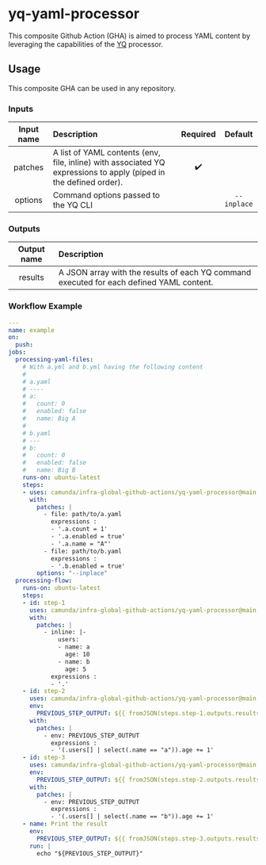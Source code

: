 # yq-yaml-processor

This composite Github Action (GHA) is aimed to process YAML content by leveraging the capabilities of the [YQ](https://github.com/mikefarah/yq) processor.

## Usage

This composite GHA can be used in any repository.

### Inputs
| Input name | Description                                                                                                       |      Required      |   Default   |
| :--------: | :---------------------------------------------------------------------------------------------------------------- | :----------------: | :---------: |
|  patches   | A list of YAML contents (env, file, inline) with associated YQ expressions to apply (piped in the defined order). | :heavy_check_mark: |             |
|  options   | Command options passed to the YQ CLI                                                                              |                    | `--inplace` |

### Outputs
| Output name | Description                                                                              |
| :---------: | :--------------------------------------------------------------------------------------- |
|   results   | A JSON array with the results of each YQ command executed for each defined YAML content. |


### Workflow Example
```yaml
---
name: example
on:
  push:
jobs:
  processing-yaml-files:
    # With a.yml and b.yml having the following content
    #
    # a.yaml
    # ----
    # a:
    #   count: 0
    #   enabled: false
    #   name: Big A
    #
    # b.yaml
    # ---
    # b:
    #   count: 0
    #   enabled: false
    #   name: Big B
    runs-on: ubuntu-latest
    steps:
    - uses: camunda/infra-global-github-actions/yq-yaml-processor@main
      with:
        patches: |
          - file: path/to/a.yaml
            expressions :
            - '.a.count = 1'
            - '.a.enabled = true'
            - '.a.name = "A"'
          - file: path/to/b.yaml
            expressions :
            - '.b.enabled = true'
        options: "--inplace"
  processing-flow:
    runs-on: ubuntu-latest
    steps:
    - id: step-1
      uses: camunda/infra-global-github-actions/yq-yaml-processor@main
      with:
        patches: |
          - inline: |-
              users:
              - name: a
                age: 10
              - name: b
                age: 5
            expressions :
            - '.'
    - id: step-2
      uses: camunda/infra-global-github-actions/yq-yaml-processor@main
      env:
        PREVIOUS_STEP_OUTPUT: ${{ fromJSON(steps.step-1.outputs.results)[0] }}
      with:
        patches: |
          - env: PREVIOUS_STEP_OUTPUT
            expressions :
            - '(.users[] | select(.name == "a")).age += 1'
    - id: step-3
      uses: camunda/infra-global-github-actions/yq-yaml-processor@main
      env:
        PREVIOUS_STEP_OUTPUT: ${{ fromJSON(steps.step-2.outputs.results)[0] }}
      with:
        patches: |
          - env: PREVIOUS_STEP_OUTPUT
            expressions :
            - '(.users[] | select(.name == "b")).age += 1'
    - name: Print the result
      env:
        PREVIOUS_STEP_OUTPUT: ${{ fromJSON(steps.step-3.outputs.results)[0] }}
      run: |
        echo "${PREVIOUS_STEP_OUTPUT}"
```
